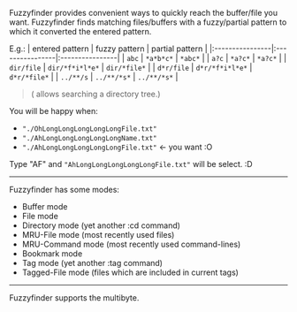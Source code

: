 Fuzzyfinder provides convenient ways to quickly reach the buffer/file you
want. Fuzzyfinder finds matching files/buffers with a fuzzy/partial
pattern to which it converted the entered pattern.

E.g.:
| entered pattern | fuzzy pattern   | partial pattern |
|:----------------|:----------------|:----------------|
| `abc`           | `*a*b*c*`       | `*abc*`         |
| `a?c`           | `*a?c*`         | `*a?c*`         |
| `dir/file`      | `dir/*f*i*l*e*` | `dir/*file*`    |
| `d*r/file`      | `d*r/*f*i*l*e*` | `d*r/*file*`    |
| `../**/s`       | `../**/*s*`     | `../**/*s*`     |

> ( allows searching a directory tree.)

You will be happy when:

  * `"./OhLongLongLongLongLongFile.txt"`
  * `"./AhLongLongLongLongLongName.txt"`
  * `"./AhLongLongLongLongLongFile.txt"` <- you want :O

Type "AF" and `"AhLongLongLongLongLongFile.txt"` will be select. :D


---


Fuzzyfinder has some modes:

  * Buffer mode
  * File mode
  * Directory mode (yet another :cd command)
  * MRU-File mode (most recently used files)
  * MRU-Command mode (most recently used command-lines)
  * Bookmark mode
  * Tag mode (yet another :tag command)
  * Tagged-File mode (files which are included in current tags)


---


Fuzzyfinder supports the multibyte.